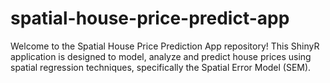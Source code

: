 # spatial-house-price-predict-app
Welcome to the Spatial House Price Prediction App repository! This ShinyR application is designed to model, analyze and predict house prices using spatial regression techniques, specifically the Spatial Error Model (SEM).
